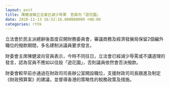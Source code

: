 ```yaml
---
layout: post
title: 陳健波稱立法會已減少辱罵　官員勿「遊花園」
date: 2020-11-13 16:52:16.000000000 +08:00
categories: rthk
---
```


立法會於民主派總辭後首度召開財務委員會，審議商務及經濟發展局保留2個編外職位的撥款期間，多名建制派議員要求發言。
 
財委會主席陳健波向官員表示，今時不同往日，立法會已經減少辱罵或不講道理的發言，認為官員不應如以往般「遊花園」，否則議員依然會否決撥款。

財委會較早前亦通過在財政司司長辦公室開設職位，支援財政司司長跟進及制定《財政預算案》的建議，並督導香港的策略性的稅務政策及措施。
